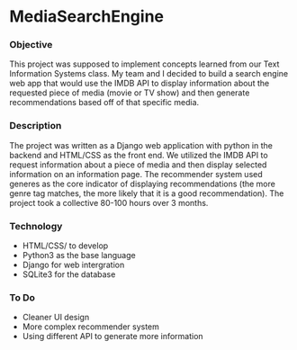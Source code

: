 # MediaSearchEngine
### Objective
This project was supposed to implement concepts learned from our Text Information Systems class. My team and I decided to build a search engine web app that would use the IMDB API to display information about the requested piece of media (movie or TV show) and then generate recommendations based off of that specific media.
### Description
The project was written as a Django web application with python in the backend and HTML/CSS as the front end. We utilized the IMDB API to request information about a piece of media and then display selected information on an information page. The recommender system used generes as the core indicator of displaying recommendations (the more genre tag matches, the more likely that it is a good recommendation). The project took a collective 80-100 hours over 3 months.
 ### Technology
 - HTML/CSS/ to develop 
 - Python3 as the base language
 - Django for web intergration
 - SQLite3 for the database 
### To Do
 - Cleaner UI design
 - More complex recommender system
 - Using different API to generate more information
